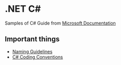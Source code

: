 # .NET C#

Samples of C# Guide from [Microsoft Documentation](https://docs.microsoft.com/en-us/dotnet/csharp/)

## Important things

* [Naming Guidelines](https://docs.microsoft.com/en-us/dotnet/standard/design-guidelines/naming-guidelines)
* [C# Coding Conventions](https://docs.microsoft.com/en-us/dotnet/csharp/programming-guide/inside-a-program/coding-conventions)
